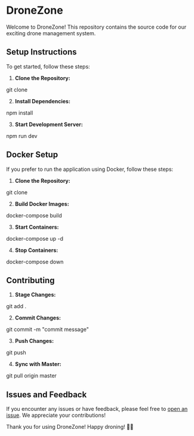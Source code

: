 # DroneZone

Welcome to DroneZone! This repository contains the source code for our exciting drone management system.

## Setup Instructions

To get started, follow these steps:

1. **Clone the Repository:** 

git clone


2. **Install Dependencies:**

npm install


3. **Start Development Server:**

npm run dev


## Docker Setup

If you prefer to run the application using Docker, follow these steps:

1. **Clone the Repository:** 

git clone


2. **Build Docker Images:**

docker-compose build


3. **Start Containers:**

docker-compose up -d


4. **Stop Containers:**

docker-compose down


## Contributing

1. **Stage Changes:**

git add .

2. **Commit Changes:**

git commit -m "commit message"


3. **Push Changes:**

git push


4. **Sync with Master:**

git pull origin master


## Issues and Feedback

If you encounter any issues or have feedback, please feel free to [open an issue](https://github.com/patrick8777/DroneZone/issues). We appreciate your contributions!

Thank you for using DroneZone! Happy droning! 🚁🌟
